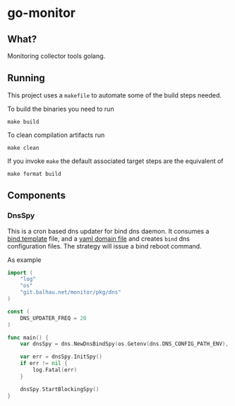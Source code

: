 # go-monitor

## What?

Monitoring collector tools golang. 

## Running

This project uses a `makefile` to automate some of the build steps needed.

To build the binaries you need to run

```shell
make build
```

To clean compilation artifacts run

```shell
make clean
```

If you invoke `make` the default associated target steps are the equivalent of

```shell
make format build
```

## Components

### DnsSpy

This is a cron based dns updater for bind dns daemon. It consumes a [bind.template](resources/dns/bind.template) file, and a [yaml domain file](resources/dns/domains.yml) and creates `bind` dns configuration files. The strategy will issue a bind reboot command.

As example

```go
import (
	"log"
	"os"
	"git.balhau.net/monitor/pkg/dns"
)

const (
	DNS_UPDATER_FREQ = 20
)

func main() {
	var dnsSpy = dns.NewDnsBindSpy(os.Getenv(dns.DNS_CONFIG_PATH_ENV), DNS_UPDATER_FREQ)

	var err = dnsSpy.InitSpy()
	if err != nil {
		log.Fatal(err)
	}

	dnsSpy.StartBlockingSpy()
}
``` 
